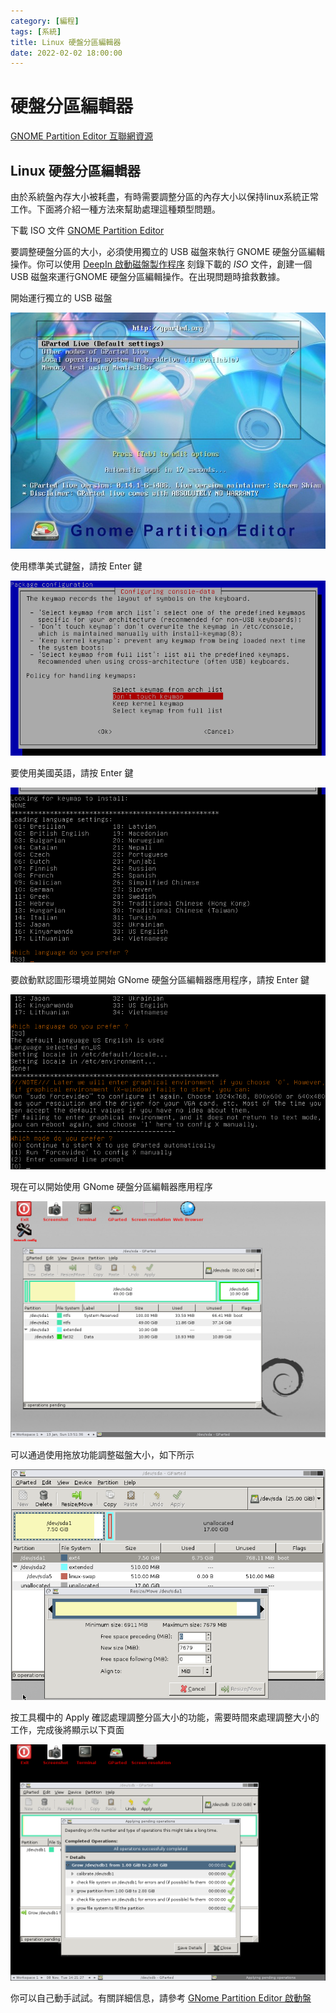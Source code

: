 ```yaml
---
category: [編程]
tags: [系統]
title: Linux 硬盤分區編輯器
date: 2022-02-02 18:00:00
---
```


# 硬盤分區編輯器

[GNOME Partition Editor 互聯網資源](https://gparted.org)

## Linux 硬盤分區編輯器

由於系統盤內存大小被耗盡，有時需要調整分區的內存大小以保持linux系統正常工作。下面將介紹一種方法來幫助處理這種類型問題。

下載 ISO 文件 [GNOME Partition Editor](https://gparted.org/download.php)

要調整硬盤分區的大小，必須使用獨立的 USB 磁盤來執行 GNOME 硬盤分區編輯操作。你可以使用 [DeepIn 啟動磁盤製作程序](https://www.deepin.org/en/original/deepin-boot-maker) 刻錄下載的 *ISO* 文件，創建一個 USB 磁盤來運行GNOME 硬盤分區編輯操作。在出現問題時搶救數據。

開始運行獨立的 USB 磁盤

![Alt x](../assets/img/linux/glcd.png)

使用標準美式鍵盤，請按 Enter 鍵

![Alt x](../assets/img/linux/gp1.png)

要使用美國英語，請按 Enter 鍵

![Alt x](../assets/img/linux/gp2.png)

要啟動默認圖形環境並開始 GNome 硬盤分區編輯器應用程序，請按 Enter 鍵

![Alt x](../assets/img/linux/gp3.png)

現在可以開始使用 GNome 硬盤分區編輯器應用程序

![Alt x](../assets/img/linux/gp4.png)

可以通過使用拖放功能調整磁盤大小，如下所示

![Alt x](../assets/img/linux/gresize.png)

按工具欄中的 Apply 確認處理調整分區大小的功能，需要時間來處理調整大小的工作，完成後將顯示以下頁面

![Alt x](../assets/img/linux/gend.png)

你可以自己動手試試。有關詳細信息，請參考 [GNome Partition Editor 啟動盤](https://gparted.org/display-doc.php%3Fname%3Dgparted-live-manual)
